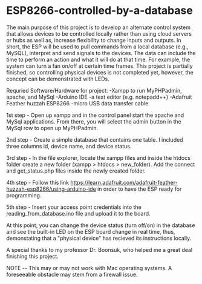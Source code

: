 # ESP8266-controlled-by-a-database
The main purpose of this project is to develop an alternate control system that allows devices to be controlled locally rather than using cloud servers or hubs as well as, increase flexibility to change inputs and outputs. In short, the ESP will be used to pull commands from a local database (e.g., MySQL), interpret and send signals to the devices. The data can include the time to perform an action and what it will do at that time. For example, the system can turn a fan on/off at certain time frames. This project is partially finished, so controlling physical devices is not completed yet, however, the concept can be demonstrated with LEDs. 

Requried Software/Hardware for project:
  -Xampp to run MyPHPadmin, apache, and MySql
  -Arduino IDE
  -a text editor (e.g. notepadd++)
  -Adafruit Feather huzzah ESP8266
  -micro USB data transfer cable
  
  

1st step - Open up xampp and in the control panel start the apache and MySql applications. From there, you will select the admin button in the MySql row to open up MyPHPadmin.

2nd step - Create a simple database that contains one table. I included three columns id, device name, and device status.

3rd step - In the file explorer, locate the xampp files and inside the htdocs folder create a new folder (xampp > htdocs > new_folder). Add the connect and get_status.php files inside the newly created folder. 

4th step - Follow this link https://learn.adafruit.com/adafruit-feather-huzzah-esp8266/using-arduino-ide in order to have the ESP ready for programming.

5th step - Insert your access point credentials into the reading_from_database.ino file and upload it to the board. 

At this point, you can change the device status (turn off/on) in the database and see the built-in LED on the ESP board change in real time, thus, demonstating that a "physical device" has recieved its instructions locally.

A special thanks to my professor Dr. Boonsuk, who helped me a great deal finishing this project.

NOTE -- This may or may not work with Mac operating systems. A foreseeable obstacle may stem from a firewall issue.
